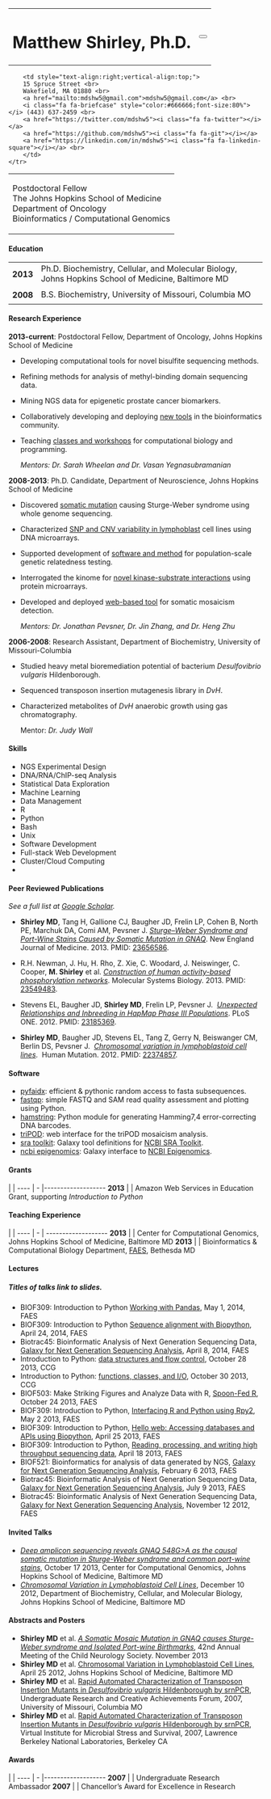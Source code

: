 <div id="about"></div>

<div id="contact"></div>

<table style="width:100%;">
<tr>
    <td>
        <h1 style="text-align:left;">Matthew Shirley, Ph.D.</h1>
    </td>
    <td style="text-align:right;">
        <div class="hidden-print" align="right">
            <button type="button" class="btn btn-default" onclick="window.location.href = 'about?print=true&resume=h3_biomedicine_resume'"><span class="glyphicon glyphicon-print"></span></button>
        </div>
    </td>
</tr>
</table>

<table style="width:100%;">
    <tr>
        <td style="text-align:left;vertical-align:top;">
        <p>Postdoctoral Fellow<br>
        The Johns Hopkins School of Medicine<br>
        Department of Oncology<br>
        Bioinformatics / Computational Genomics
        </td>

        <td style="text-align:right;vertical-align:top;">
        15 Spruce Street <br>
        Wakefield, MA 01880 <br>
        <a href="mailto:mdshw5@gmail.com">mdshw5@gmail.com</a> <br>
        <i class="fa fa-briefcase" style="color:#666666;font-size:80%"></i> (443) 637-2459 <br>
        <a href="https://twitter.com/mdshw5"><i class="fa fa-twitter"></i></a>
        <a href="https://github.com/mdshw5"><i class="fa fa-git"></i></a>
        <a href="https://linkedin.com/in/mdshw5"><i class="fa fa-linkedin-square"></i></a> <br>
        </td>
    </tr>
</table>

<div id="education"></div>

#### Education
<table>
    <tr><td style="padding:2mm;"><strong>2013</strong></td><td>Ph.D. Biochemistry, Cellular, and Molecular Biology, 
        Johns Hopkins School of Medicine, Baltimore MD</td></tr>
    <tr><td style="padding:2mm;"><strong>2008</strong></td><td>B.S. Biochemistry, University of Missouri, Columbia MO</td></tr>
</table>

#### Research Experience

**2013-current**: Postdoctoral Fellow, Department of Oncology,
    Johns Hopkins School of Medicine

 - Developing computational tools for novel bisulfite sequencing methods.
 - Refining methods for analysis of methyl-binding domain sequencing data.
 - Mining NGS data for epigenetic prostate cancer biomarkers.
 - Collaboratively developing and deploying [new tools](#software) in the bioinformatics community.
 - Teaching [classes and workshops](#teaching) for computational biology and programming.

    *Mentors: Dr. Sarah Wheelan and Dr. Vasan Yegnasubramanian*  

**2008-2013**: Ph.D. Candidate, Department of Neuroscience, Johns Hopkins School of Medicine

 - Discovered [somatic mutation](#publications) causing Sturge-Weber syndrome using whole genome sequencing.
 - Characterized [SNP and CNV variability in lymphoblast](#publications) cell lines using DNA microarrays.
 - Supported development of [software and method](#publications) for population-scale genetic relatedness testing.
 - Interrogated the kinome for [novel kinase-substrate interactions](#publications) using protein microarrays.
 - Developed and deployed [web-based tool](#software) for somatic mosaicism detection.

    *Mentors: Dr. Jonathan Pevsner, Dr. Jin Zhang, and Dr. Heng Zhu*


**2006-2008**: Research Assistant, Department of Biochemistry,
 University of Missouri-Columbia

 - Studied heavy metal bioremediation potential of bacterium *Desulfovibrio vulgaris* Hildenborough.
 - Sequenced transposon insertion mutagenesis library in *DvH*.
 - Characterized metabolites of *DvH* anaerobic growth using gas chromatography.

    Mentor: *Dr. Judy Wall*

#### Skills

<ul class="list-inline">
    <li>NGS Experimental Design</li>
    <li>DNA/RNA/ChIP-seq Analysis</li>
    <li>Statistical Data Exploration</li>
    <li>Machine Learning</li>
    <li>Data Management</li>
    <li>R</li>
    <li>Python</li>
    <li>Bash</li>
    <li>Unix</li>
    <li>Software Development</li>
    <li>Full-stack Web Development</li>
    <li>Cluster/Cloud Computing</li>
    <li></li>
</ul>

<div id="publications" style="page-break-before:always;"></div>

#### Peer Reviewed Publications

*See a full list at [Google Scholar](http://scholar.google.com/citations?user=b7Jyb4YAAAAJ&hl=en).*

- **Shirley MD**, Tang H, Gallione CJ, Baugher JD, Frelin LP, Cohen B, North PE, Marchuk DA, Comi AM, Pevsner J.
  *[Sturge–Weber Syndrome and Port-Wine Stains Caused by Somatic Mutation in GNAQ][3]*.
  New England Journal of Medicine. 2013. PMID: [23656586][4].  

- R.H. Newman, J. Hu, H. Rho, Z. Xie, C. Woodard, J. Neiswinger, C. Cooper, **M. Shirley** et al.
  *[Construction of human activity-based phosphorylation networks][13]*.
  Molecular Systems Biology. 2013. PMID: [23549483][14].

- Stevens EL, Baugher JD, **Shirley MD**, Frelin LP, Pevsner J. 
  *[Unexpected Relationships and Inbreeding in HapMap Phase III Populations][16]*.
  PLoS ONE. 2012. PMID: [23185369][17].

- **Shirley MD**, Baugher JD, Stevens EL, Tang Z, Gerry N, Beiswanger CM, Berlin DS, Pevsner J. 
  *[Chromosomal variation in lymphoblastoid cell lines][18]*. 
  Human Mutation. 2012. PMID: [22374857][19].

<div id="software"></div>

#### Software

- [pyfaidx](https://github.com/mdshw5/pyfaidx): efficient & pythonic random access to fasta subsequences.
- [fastqp](https://github.com/mdshw5/fastqp): simple FASTQ and SAM read quality assessment and plotting using Python.
- [hamstring][9]: Python module for generating Hamming7,4 error-correcting DNA barcodes.
- [triPOD][11]: web interface for the triPOD mosaicism analysis.
- [sra toolkit](http://toolshed.g2.bx.psu.edu/view/matt-shirley/ncbi_sra_toolkit): Galaxy tool definitions for [NCBI SRA Toolkit](http://www.ncbi.nlm.nih.gov/Traces/sra/sra.cgi?view=software).
- [ncbi epigenomics](http://toolshed.g2.bx.psu.edu/view/matt-shirley/ncbi_epi_browse): Galaxy interface to [NCBI Epigenomics](http://www.ncbi.nlm.nih.gov/epigenomics).

<div id="grants"></div>

#### Grants
 | |
---- | - |-------------------
**2013** |  | Amazon Web Services in Education Grant, supporting *Introduction to Python*

<div id="teaching"></div>

#### Teaching Experience
| |
---- | - | -------------------
**2013** | | Center for Computational Genomics, Johns Hopkins School of Medicine, Baltimore MD
**2013** | | Bioinformatics & Computational Biology Department, [FAES](http://faes.org), Bethesda MD

#### Lectures
<div class="hidden-print">
    <h5>Titles of talks link to slides.</h5>
</div>

- BIOF309: Introduction to Python [Working with Pandas](http://mattshirley.com/uploads/2014/05/working_with_pandas.slides.html), May 1, 2014, FAES
- BIOF309: Introduction to Python [Sequence alignment with Biopython](http://mattshirley.com/uploads/2014/04/sequence_alignment_biopython.slides.html), April 24, 2014, FAES
- Biotrac45: Bioinformatic Analysis of Next Generation Sequencing Data, [Galaxy for Next Generation Sequencing Analysis][29], April 8, 2014, FAES
- Introduction to Python: [data structures and flow control](uploads/2013/10/Introduction%20to%20Python%20Day%201.ipynb.slides.html), October 28 2013, CCG
- Introduction to Python: [functions, classes, and I/O](uploads/2013/10/Introduction%20to%20Python%20Day%202.ipynb.slides.html), October 30 2013, CCG
- BIOF503: Make Striking Figures and Analyze Data with R, [Spoon-Fed R](uploads/2013/10/Spoon-fed_R.html), October 24 2013, FAES
- BIOF309: Introduction to Python, [Interfacing R and Python using Rpy2][22], May 2 2013, FAES
- BIOF309: Introduction to Python, [Hello web: Accessing databases and APIs using Biopython][24], April 25 2013, FAES
- BIOF309: Introduction to Python, [Reading, processing, and writing high throughput sequencing data][25], April 18 2013, FAES
- BIOF521: Bioinformatics for analysis of data generated by NGS, [Galaxy for Next Generation Sequencing Analysis][26], February 6 2013, FAES
- Biotrac45: Bioinformatic Analysis of Next Generation Sequencing Data, [Galaxy for Next Generation Sequencing Analysis][29], July 9 2013, FAES
- Biotrac45: Bioinformatic Analysis of Next Generation Sequencing Data, [Galaxy for Next Generation Sequencing Analysis][28], November 12 2012, FAES

<div id="seminars"></div>

#### Invited Talks
- [*Deep amplicon sequencing reveals GNAQ 548G>A as the causal somatic mutation in Sturge-Weber syndrome and common port-wine stains*](uploads/2013/10/Young-Investigators-Seminar.pdf), October 17 2013, Center for Computational Genomics, Johns Hopkins School of Medicine, Baltimore MD
- [*Chromosomal Variation in Lymphoblastoid Cell Lines*][27], December 10 2012, Department of Biochemistry, Cellular, and Molecular Biology, Johns Hopkins School of Medicine, Baltimore MD

#### Abstracts and Posters

- **Shirley MD** et al. *[A Somatic Mosaic Mutation in GNAQ causes Sturge-Weber syndrome and Isolated Port-wine Birthmarks](http://mattshirley.com/uploads/2014/04/ana24069.pdf)*, 42nd Annual Meeting of the Child Neurology Society. November 2013
- **Shirley MD** et al. [Chromosomal Variation in Lymphoblastoid Cell Lines][39], April 25 2012, Johns Hopkins School of Medicine, Baltimore MD
- **Shirley MD** et al. [Rapid Automated Characterization of Transposon Insertion Mutants in *Desulfovibrio vulgaris* Hildenborough by srnPCR][30], Undergraduate Research and Creative Achievements Forum, 2007, University of Missouri, Columbia MO
- **Shirley MD** et al. [Rapid Automated Characterization of Transposon Insertion Mutants in *Desulfovibrio vulgaris* Hildenborough by srnPCR](http://vimss.lbl.gov/publicfiles/ESPP_retreat_2007_Shirley.pdf), Virtual Institute for Microbial Stress and Survival, 2007, Lawrence Berkeley National Laboratories, Berkeley CA

<div id="awards"></div>

#### Awards
| |
---- | - |-------------------
**2007** | | Undergraduate Research Ambassador
**2007** | | Chancellor’s Award for Excellence in Research

 [1]: http://biolchem.bs.jhmi.edu/bcmb/Pages/index.aspx
 [2]: http://biochem.missouri.edu/
 [3]: http://mattshirley.com/uploads/2012/03/N-Engl-J-Med-2013-Shirley.pdf
 [4]: http://www.ncbi.nlm.nih.gov/pubmed/23656586
 [5]: http://www.sturge-weber.org/component/content/article/4-general-info/311-route-to-a-cure.html
 [6]: http://www.sturge-weber.org/images/stories/BVMC/explaining_gnaq.pdf
 [7]: http://www.sturge-weber.org/images/stories/BVMC/sturge-weber%20foundation%20nejm%20news%20release%20final%20may-08-2013.pdf
 [8]: http://faes.org
 [9]: http://mdshw5.github.io/hamstring/
 [10]: http://www.plosone.org/article/info:doi/10.1371/journal.pone.0036852
 [11]: http://tripod.mattshirley.com
 [12]: http://www.biomedcentral.com/1471-2164/14/367/
 [13]: http://mattshirley.com/uploads/2013/04/Mol-Syst-Biol-2013-Newman.pdf
 [14]: http://www.ncbi.nlm.nih.gov/pubmed/?term=23549483
 [15]: http://www.nature.com/doifinder/10.1038/msb.2013.12
 [16]: http://mattshirley.com/uploads/2013/03/journal.pone_.0049575.pdf
 [17]: http://www.ncbi.nlm.nih.gov/pubmed/23185369
 [18]: http://mattshirley.com/uploads/2012/03/22062_ftp.pdf
 [19]: http://www.ncbi.nlm.nih.gov/pubmed/22374857
 [21]: http://mattshirley.com/uploads/2013/05/SWS_thesis_seminar.html
 [22]: http://mattshirley.com/uploads/2013/04/lecture14-notes.html
 [23]: http://www.faes.org
 [24]: http://mattshirley.com/uploads/2013/04/lecture13-notes.html
 [25]: http://mattshirley.com/uploads/2013/04/lecture12-notes.html
 [26]: http://mattshirley.com/uploads/2013/02/Galaxy-for-NGS-Analysis.pdf
 [27]: http://mattshirley.com/uploads/2012/10/Chromosomal-Variation-in-Lymphoblastoid-Cell-Lines.pdf
 [28]: http://mattshirley.com/uploads/2012/11/Galaxy-for-NGS-Analysis-2012-10-09.pdf
 [29]: http://mattshirley.com/uploads/2013/07/Galaxy-for-NGS-Analysis-07-09-13.pdf
 [39]: http://mattshirley.com/uploads/2013/01/MS_variation_poster_final.pdf
 [30]: http://mattshirley.com/uploads/2013/01/Undergrad_poster.pdf
